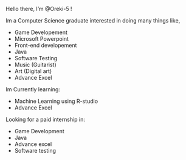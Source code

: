 Hello there, I’m @Oreki-5 !

Im a Computer Science graduate interested in doing many things like,
- Game Developement
- Microsoft Powerpoint
- Front-end developement
- Java
- Software Testing
- Music (Guitarist)
- Art (Digital art)
- Advance Excel

Im Currently learning:
- Machine Learning using R-studio
- Advance Excel

Looking for a paid internship in:
- Game Development
- Java
- Advance excel
- Software testing



<!---
Oreki-5/Oreki-5 is a ✨ special ✨ repository because its `README.md` (this file) appears on your GitHub profile.
You can click the Preview link to take a look at your changes.
--->
